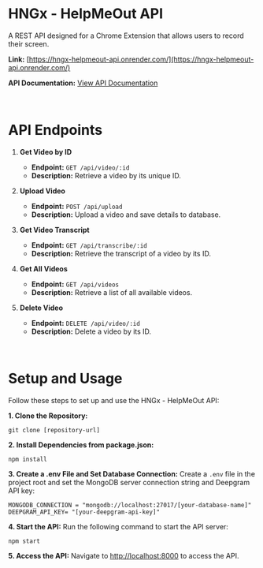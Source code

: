 # HNGx - HelpMeOut API

A REST API designed for a Chrome Extension that allows users to record their screen.

**Link:** [https://hngx-helpmeout-api.onrender.com/](https://hngx-helpmeout-api.onrender.com/)

**API Documentation:** [View API Documentation](https://documenter.getpostman.com/view/28222605/2s9YJc23FA)

<br/>

# API Endpoints

1. **Get Video by ID**

   - **Endpoint:** `GET /api/video/:id`
   - **Description:** Retrieve a video by its unique ID.

2. **Upload Video**

   - **Endpoint:** `POST /api/upload`
   - **Description:** Upload a video and save details to database.

3. **Get Video Transcript**

   - **Endpoint:** `GET /api/transcribe/:id`
   - **Description:** Retrieve the transcript of a video by its ID.

4. **Get All Videos**

   - **Endpoint:** `GET /api/videos`
   - **Description:** Retrieve a list of all available videos.

5. **Delete Video**
   - **Endpoint:** `DELETE /api/video/:id`
   - **Description:** Delete a video by its ID.

<br/>

# Setup and Usage

Follow these steps to set up and use the HNGx - HelpMeOut API:

**1. Clone the Repository:**

```
git clone [repository-url]
```

**2. Install Dependencies from package.json:**

```
npm install
```

**3. Create a .env File and Set Database Connection:**
Create a `.env` file in the project root and set the MongoDB server connection string and Deepgram API key:

```
MONGODB_CONNECTION = "mongodb://localhost:27017/[your-database-name]"
DEEPGRAM_API_KEY= "[your-deepgram-api-key]"
```

**4. Start the API:**
Run the following command to start the API server:

```
npm start
```

**5. Access the API:**
Navigate to [http://localhost:8000](http://localhost:8000) to access the API.
